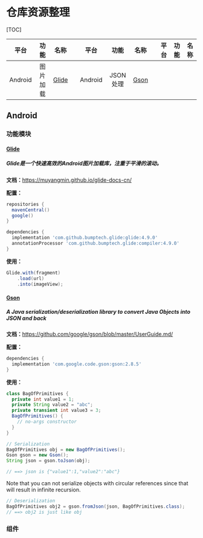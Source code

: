 # 仓库资源整理
[TOC]

平台|功能|名称||平台|功能|名称||平台|功能|名称
:-:|:-:|:-:|:-:|:-:|:-:|:-:|:-:|:-:|:-:|:-:
Android|图片加载|[Glide](#glide)||Android|JSON处理|[Gson](#gson)

## Android
### 功能模块
#### [Glide](https://github.com/bumptech/glide) 
##### Glide是一个快速高效的Android图片加载库，注重于平滑的滚动。
**文档：**<https://muyangmin.github.io/glide-docs-cn/>

**配置：**

```gradle
repositories {
  mavenCentral()
  google()
}

dependencies {
  implementation 'com.github.bumptech.glide:glide:4.9.0'
  annotationProcessor 'com.github.bumptech.glide:compiler:4.9.0'
}
```
**使用：**

```java
Glide.with(fragment)
    .load(url)
    .into(imageView);
```
#### [Gson](https://github.com/google/gson) 
##### A Java serialization/deserialization library to convert Java Objects into JSON and back
**文档：**<https://github.com/google/gson/blob/master/UserGuide.md/>

**配置：**

```gradle
dependencies {
  implementation 'com.google.code.gson:gson:2.8.5'
}
```
**使用：**

```java
class BagOfPrimitives {
  private int value1 = 1;
  private String value2 = "abc";
  private transient int value3 = 3;
  BagOfPrimitives() {
    // no-args constructor
  }
}

// Serialization
BagOfPrimitives obj = new BagOfPrimitives();
Gson gson = new Gson();
String json = gson.toJson(obj);  

// ==> json is {"value1":1,"value2":"abc"}
```
Note that you can not serialize objects with circular references since that will result in infinite recursion.
```java
// Deserialization
BagOfPrimitives obj2 = gson.fromJson(json, BagOfPrimitives.class);
// ==> obj2 is just like obj
```
### 组件
